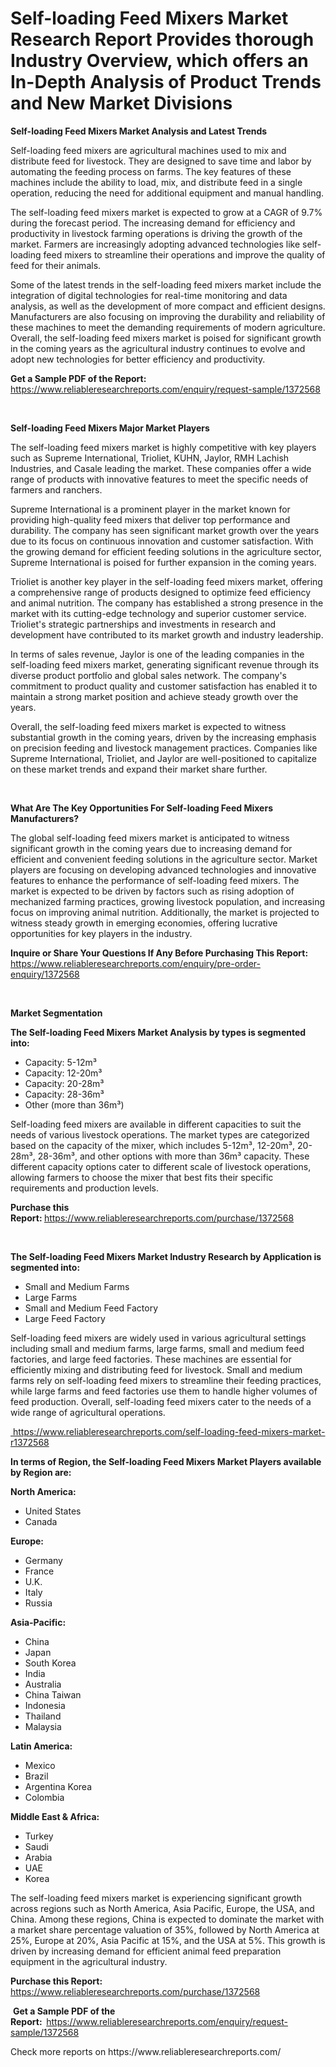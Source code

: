 <p><h1>Self-loading Feed Mixers Market Research Report Provides thorough Industry Overview, which offers an In-Depth Analysis of Product Trends and New Market Divisions</h1></p><p><strong>Self-loading Feed Mixers Market Analysis and Latest Trends</strong></p>
<p><p>Self-loading feed mixers are agricultural machines used to mix and distribute feed for livestock. They are designed to save time and labor by automating the feeding process on farms. The key features of these machines include the ability to load, mix, and distribute feed in a single operation, reducing the need for additional equipment and manual handling.</p><p>The self-loading feed mixers market is expected to grow at a CAGR of 9.7% during the forecast period. The increasing demand for efficiency and productivity in livestock farming operations is driving the growth of the market. Farmers are increasingly adopting advanced technologies like self-loading feed mixers to streamline their operations and improve the quality of feed for their animals.</p><p>Some of the latest trends in the self-loading feed mixers market include the integration of digital technologies for real-time monitoring and data analysis, as well as the development of more compact and efficient designs. Manufacturers are also focusing on improving the durability and reliability of these machines to meet the demanding requirements of modern agriculture. Overall, the self-loading feed mixers market is poised for significant growth in the coming years as the agricultural industry continues to evolve and adopt new technologies for better efficiency and productivity.</p></p>
<p><strong>Get a Sample PDF of the Report:&nbsp;</strong> <a href="https://www.reliableresearchreports.com/enquiry/request-sample/1372568">https://www.reliableresearchreports.com/enquiry/request-sample/1372568</a></p>
<p>&nbsp;</p>
<p><strong>Self-loading Feed Mixers Major Market Players</strong></p>
<p><p>The self-loading feed mixers market is highly competitive with key players such as Supreme International, Trioliet, KUHN, Jaylor, RMH Lachish Industries, and Casale leading the market. These companies offer a wide range of products with innovative features to meet the specific needs of farmers and ranchers.</p><p>Supreme International is a prominent player in the market known for providing high-quality feed mixers that deliver top performance and durability. The company has seen significant market growth over the years due to its focus on continuous innovation and customer satisfaction. With the growing demand for efficient feeding solutions in the agriculture sector, Supreme International is poised for further expansion in the coming years.</p><p>Trioliet is another key player in the self-loading feed mixers market, offering a comprehensive range of products designed to optimize feed efficiency and animal nutrition. The company has established a strong presence in the market with its cutting-edge technology and superior customer service. Trioliet's strategic partnerships and investments in research and development have contributed to its market growth and industry leadership.</p><p>In terms of sales revenue, Jaylor is one of the leading companies in the self-loading feed mixers market, generating significant revenue through its diverse product portfolio and global sales network. The company's commitment to product quality and customer satisfaction has enabled it to maintain a strong market position and achieve steady growth over the years.</p><p>Overall, the self-loading feed mixers market is expected to witness substantial growth in the coming years, driven by the increasing emphasis on precision feeding and livestock management practices. Companies like Supreme International, Trioliet, and Jaylor are well-positioned to capitalize on these market trends and expand their market share further.</p></p>
<p>&nbsp;</p>
<p><strong>What Are The Key Opportunities For Self-loading Feed Mixers Manufacturers?</strong></p>
<p><p>The global self-loading feed mixers market is anticipated to witness significant growth in the coming years due to increasing demand for efficient and convenient feeding solutions in the agriculture sector. Market players are focusing on developing advanced technologies and innovative features to enhance the performance of self-loading feed mixers. The market is expected to be driven by factors such as rising adoption of mechanized farming practices, growing livestock population, and increasing focus on improving animal nutrition. Additionally, the market is projected to witness steady growth in emerging economies, offering lucrative opportunities for key players in the industry.</p></p>
<p><strong>Inquire or Share Your Questions If Any Before Purchasing This Report:</strong> <a href="https://www.reliableresearchreports.com/enquiry/pre-order-enquiry/1372568">https://www.reliableresearchreports.com/enquiry/pre-order-enquiry/1372568</a></p>
<p>&nbsp;</p>
<p><strong>Market Segmentation</strong></p>
<p><strong>The Self-loading Feed Mixers Market Analysis by types is segmented into:</strong></p>
<p><ul><li>Capacity: 5-12m³</li><li>Capacity: 12-20m³</li><li>Capacity: 20-28m³</li><li>Capacity: 28-36m³</li><li>Other (more than 36m³)</li></ul></p>
<p><p>Self-loading feed mixers are available in different capacities to suit the needs of various livestock operations. The market types are categorized based on the capacity of the mixer, which includes 5-12m³, 12-20m³, 20-28m³, 28-36m³, and other options with more than 36m³ capacity. These different capacity options cater to different scale of livestock operations, allowing farmers to choose the mixer that best fits their specific requirements and production levels.</p></p>
<p><strong>Purchase this Report:&nbsp;</strong><a href="https://www.reliableresearchreports.com/purchase/1372568">https://www.reliableresearchreports.com/purchase/1372568</a></p>
<p>&nbsp;</p>
<p><strong>The Self-loading Feed Mixers Market Industry Research by Application is segmented into:</strong></p>
<p><ul><li>Small and Medium Farms</li><li>Large Farms</li><li>Small and Medium Feed Factory</li><li>Large Feed Factory</li></ul></p>
<p><p>Self-loading feed mixers are widely used in various agricultural settings including small and medium farms, large farms, small and medium feed factories, and large feed factories. These machines are essential for efficiently mixing and distributing feed for livestock. Small and medium farms rely on self-loading feed mixers to streamline their feeding practices, while large farms and feed factories use them to handle higher volumes of feed production. Overall, self-loading feed mixers cater to the needs of a wide range of agricultural operations.</p></p>
<p><a href="https://www.reliableresearchreports.com/self-loading-feed-mixers-market-r1372568">&nbsp;https://www.reliableresearchreports.com/self-loading-feed-mixers-market-r1372568</a></p>
<p><strong>In terms of Region, the Self-loading Feed Mixers Market Players available by Region are:</strong></p>
<p>
    <p> <strong> North America: </strong>
        <ul>
            <li>United States</li>
            <li>Canada</li>
        </ul>
        </p> 
    <p> <strong> Europe: </strong>
        <ul>
            <li>Germany</li>
            <li>France</li>
            <li>U.K.</li>
            <li>Italy</li>
            <li>Russia</li>
        </ul>
        </p> 
    <p> <strong> Asia-Pacific: </strong>
        <ul>
            <li>China</li>
            <li>Japan</li>
            <li>South Korea</li>
            <li>India</li>
            <li>Australia</li>
            <li>China Taiwan</li>
            <li>Indonesia</li>
            <li>Thailand</li>
            <li>Malaysia</li>
        </ul>
        </p> 
    <p> <strong> Latin America: </strong>
        <ul>
            <li>Mexico</li>
            <li>Brazil</li>
            <li>Argentina Korea</li>
            <li>Colombia</li>
        </ul>
        </p> 
    <p> <strong> Middle East & Africa: </strong>
        <ul>
            <li>Turkey</li>
            <li>Saudi</li>
            <li>Arabia</li>
            <li>UAE</li>
            <li>Korea</li>
        </ul>
    </p>
    </p>
<p><p>The self-loading feed mixers market is experiencing significant growth across regions such as North America, Asia Pacific, Europe, the USA, and China. Among these regions, China is expected to dominate the market with a market share percentage valuation of 35%, followed by North America at 25%, Europe at 20%, Asia Pacific at 15%, and the USA at 5%. This growth is driven by increasing demand for efficient animal feed preparation equipment in the agricultural industry.</p></p>
<p><strong>Purchase this Report: </strong><a href="https://www.reliableresearchreports.com/purchase/1372568">https://www.reliableresearchreports.com/purchase/1372568</a></p>
<p>&nbsp;<strong>Get a Sample PDF of the Report:&nbsp;&nbsp;</strong><a href="https://www.reliableresearchreports.com/enquiry/request-sample/1372568">https://www.reliableresearchreports.com/enquiry/request-sample/1372568</a></p>
<p><strong></strong></p>
<p>Check more reports on https://www.reliableresearchreports.com/</p>
